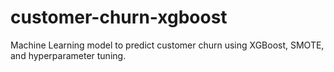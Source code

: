 # customer-churn-xgboost
Machine Learning model to predict customer churn using XGBoost, SMOTE, and hyperparameter tuning.
